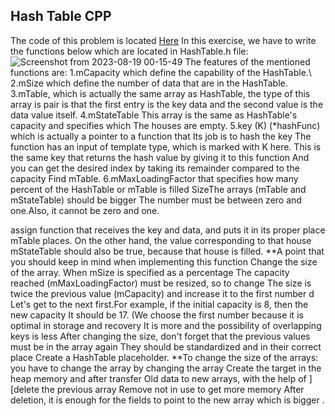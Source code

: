 ## Hash Table CPP
The code of this problem is located [Here]([https://gymnasium.farama.org/environments/toy_text/frozen_lake/](https://github.com/Snaseri2001/Data-Structure-Course/blob/main/HashTable_Cpp-1/src/HashTable.h))
In this exercise, we have to write the functions below which are located in HashTable.h file:
![Screenshot from 2023-08-19 00-15-49](https://github.com/Snaseri2001/Data-Structure-Course/assets/60386309/e4e5e909-c989-4bb0-a781-a7b026c430a0)
The features of the mentioned functions are:
1.mCapacity which define the capability of the HashTable.\\
2.mSize which define the number of data that are in the HashTable.
3.mTable, which is actually the same array as HashTable, the type of this array is pair is that the first entry is the key data and the second value is the data value itself.
4.mStateTable This array is the same as HashTable's capacity and specifies which The houses are empty.
5.key (K) (*hashFunc) which is actually a pointer to a function that Its job is to hash the key The function has an input of template type, which is marked with K here. This is the same key that returns the hash value by giving it to this function And you can get the desired index by taking its remainder compared to the capacity Find mTable.
6.mMaxLoadingFactor that specifies how many percent of the HashTable or mTable is filled SizeThe arrays (mTable and mStateTable) should be bigger The number must be between zero and one.Also, it cannot be zero and one.

assign function that receives the key and data, and puts it in its proper place mTable places. On the other hand, the value corresponding to that house mStateTable should also be true, because that house is filled.
**A point that you should keep in mind when implementing this function Change the size of the array. When mSize is specified as a percentage
The capacity reached (mMaxLoadingFactor) must be resized, so to change The size is twice the previous value (mCapacity) and increase it to the first number d Let's get to the next first.For example, if the initial capacity is 8, then the new capacity It should be 17. (We choose the first number because it is optimal in storage and recovery It is more and the possibility of overlapping keys is less
After changing the size, don't forget that the previous values must be in the array again They should be standardized and in their correct place
Create a HashTable placeholder.
**To change the size of the arrays: you have to change the array by changing the array Create the target in the heap memory and after transfer
Old data to new arrays, with the help of ][delete the previous array Remove not in use to get more memory
After deletion, it is enough for the fields to point to the new array which is bigger .
